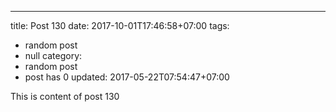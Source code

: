 ---
title: Post 130
date: 2017-10-01T17:46:58+07:00
tags:
  - random post
  - null
category:
  - random post
  - post has 0
updated: 2017-05-22T07:54:47+07:00

This is content of post 130